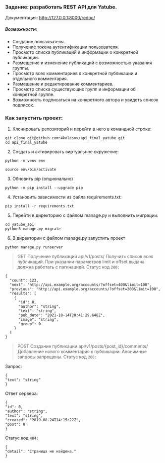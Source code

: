 ### Задание: разработать REST API для Yatube.
Документация: http://127.0.0.1:8000/redoc/

##### Возможности:
- Создание пользователя.
- Получение токена аутентификации пользователя.
- Просмотр списка публикаций и информации о конкретной публикации.
- Размещение и изменение публикаций с возможностью указания группы.
- Просмотр всех комментариев к конкретной публикации и отдельного комментария.
- Размещение и редактирование комментариев.
- Просмотр списка существующих групп и информации об конкретной группе.
- Возможность подписаться на конкретного автора и увидеть список подписок.


### Как запустить проект:
1. Клонировать репозиторий и перейти в него в командной строке:
```
git clone git@github.com:4kolesov/api_final_yatube.git
cd api_final_yatube
```

2. Cоздать и активировать виртуальное окружение:

```
python -m venv env
```

```
source env/bin/activate
```
3. Обновить pip (опционально)

```
python -m pip install --upgrade pip
```
4. Установить зависимости из файла requirements.txt:

```
pip install -r requirements.txt
```

5. Перейти в директорию с файлом manage.py и выполнить миграции:

```
cd yatube_api
python3 manage.py migrate
```

6. В директории с файлом manage.py запустить проект

```
python manage.py runserver
```

> GET Получение публикаций api/v1/posts/
Получить список всех публикаций. При указании параметров limit и offset выдача должна работать с пагинацией.
Статус код ```200:```

```
{
  "count": 123,
  "next": "http://api.example.org/accounts/?offset=400&limit=100",
  "previous": "http://api.example.org/accounts/?offset=200&limit=100",
  "results": [
    {
      "id": 0,
      "author": "string",
      "text": "string",
      "pub_date": "2021-10-14T20:41:29.648Z",
      "image": "string",
      "group": 0
    }
  ]
}
```

> POST Создание публикации api/v1/posts/{post_id}/comments/
Добавление нового комментария к публикации. Анонимные запросы запрещены.
Статус код ```200:```

Запрос:
```
{
"text": "string"
}
```

Ответ сервера:
```
{
"id": 0,
"author": "string",
"text": "string",
"created": "2019-08-24T14:15:22Z",
"post": 0
}
```

Статус код ```404:```

```
{
"detail": "Страница не найдена."
}
```